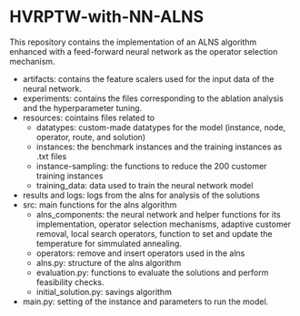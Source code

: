 # HVRPTW-with-NN-ALNS

This repository contains the implementation of an ALNS algorithm enhanced with a feed-forward neural network as the operator selection mechanism.

- artifacts: contains the feature scalers used for the input data of the neural network.
- experiments: contains the files corresponding to the ablation analysis and the hyperparameter tuning.
- resources: cointains files related to
  - datatypes: custom-made datatypes for the model (instance, node, operator, route, and solution)
  - instances: the benchmark instances and the training instances as .txt files
  - instance-sampling: the functions to reduce the 200 customer training instances
  - training_data: data used to train the neural network model
- results and logs: logs from the alns for analysis of the solutions
- src: main functions for the alns algorithm
  - alns_components: the neural network and helper functions for its implementation, operator selection mechanisms, adaptive customer removal, local search operators, function to set and update the temperature for simmulated annealing.
  - operators: remove and insert operators used in the alns
  - alns.py: structure of the alns algorithm
  - evaluation.py: functions to evaluate the solutions and perform feasibility checks.
  - initial_solution.py: savings algorithm
- main.py: setting of the instance and parameters to run the model.
